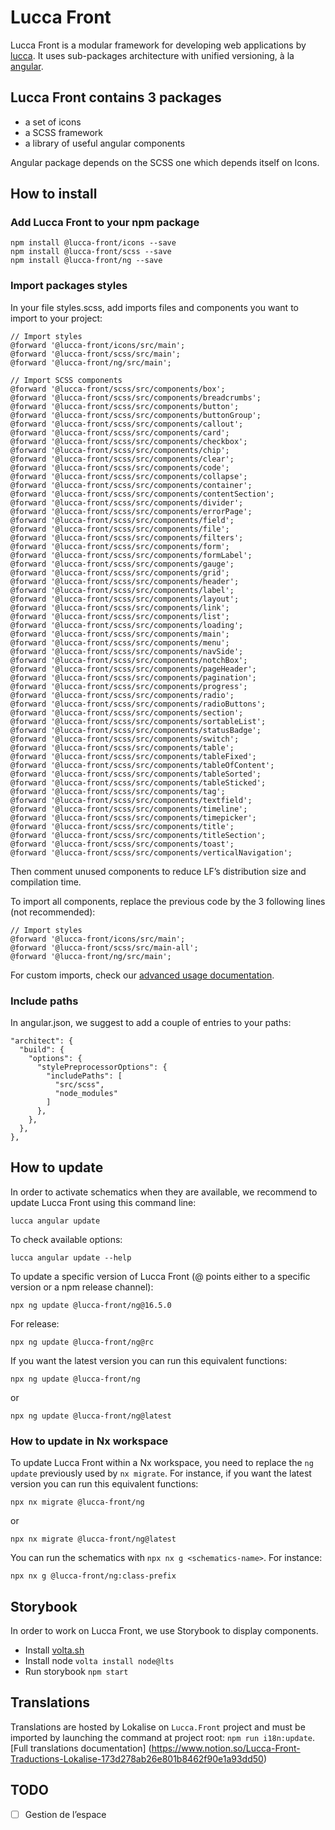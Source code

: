 # Lucca Front

Lucca Front is a modular framework for developing web applications by [lucca](http://www.lucca.fr).
It uses sub-packages architecture with unified versioning, à la [angular](https://github.com/angular/angular).

## Lucca Front contains 3 packages

- a set of icons
- a SCSS framework
- a library of useful angular components

Angular package depends on the SCSS one which depends itself on Icons.

## How to install

### Add Lucca Front to your npm package

```
npm install @lucca-front/icons --save
npm install @lucca-front/scss --save
npm install @lucca-front/ng --save
```

### Import packages styles

In your file styles.scss, add imports files and components you want to import to your project:

```
// Import styles
@forward '@lucca-front/icons/src/main';
@forward '@lucca-front/scss/src/main';
@forward '@lucca-front/ng/src/main';

// Import SCSS components
@forward '@lucca-front/scss/src/components/box';
@forward '@lucca-front/scss/src/components/breadcrumbs';
@forward '@lucca-front/scss/src/components/button';
@forward '@lucca-front/scss/src/components/buttonGroup';
@forward '@lucca-front/scss/src/components/callout';
@forward '@lucca-front/scss/src/components/card';
@forward '@lucca-front/scss/src/components/checkbox';
@forward '@lucca-front/scss/src/components/chip';
@forward '@lucca-front/scss/src/components/clear';
@forward '@lucca-front/scss/src/components/code';
@forward '@lucca-front/scss/src/components/collapse';
@forward '@lucca-front/scss/src/components/container';
@forward '@lucca-front/scss/src/components/contentSection';
@forward '@lucca-front/scss/src/components/divider';
@forward '@lucca-front/scss/src/components/errorPage';
@forward '@lucca-front/scss/src/components/field';
@forward '@lucca-front/scss/src/components/file';
@forward '@lucca-front/scss/src/components/filters';
@forward '@lucca-front/scss/src/components/form';
@forward '@lucca-front/scss/src/components/formLabel';
@forward '@lucca-front/scss/src/components/gauge';
@forward '@lucca-front/scss/src/components/grid';
@forward '@lucca-front/scss/src/components/header';
@forward '@lucca-front/scss/src/components/label';
@forward '@lucca-front/scss/src/components/layout';
@forward '@lucca-front/scss/src/components/link';
@forward '@lucca-front/scss/src/components/list';
@forward '@lucca-front/scss/src/components/loading';
@forward '@lucca-front/scss/src/components/main';
@forward '@lucca-front/scss/src/components/menu';
@forward '@lucca-front/scss/src/components/navSide';
@forward '@lucca-front/scss/src/components/notchBox';
@forward '@lucca-front/scss/src/components/pageHeader';
@forward '@lucca-front/scss/src/components/pagination';
@forward '@lucca-front/scss/src/components/progress';
@forward '@lucca-front/scss/src/components/radio';
@forward '@lucca-front/scss/src/components/radioButtons';
@forward '@lucca-front/scss/src/components/section';
@forward '@lucca-front/scss/src/components/sortableList';
@forward '@lucca-front/scss/src/components/statusBadge';
@forward '@lucca-front/scss/src/components/switch';
@forward '@lucca-front/scss/src/components/table';
@forward '@lucca-front/scss/src/components/tableFixed';
@forward '@lucca-front/scss/src/components/tableOfContent';
@forward '@lucca-front/scss/src/components/tableSorted';
@forward '@lucca-front/scss/src/components/tableSticked';
@forward '@lucca-front/scss/src/components/tag';
@forward '@lucca-front/scss/src/components/textfield';
@forward '@lucca-front/scss/src/components/timeline';
@forward '@lucca-front/scss/src/components/timepicker';
@forward '@lucca-front/scss/src/components/title';
@forward '@lucca-front/scss/src/components/titleSection';
@forward '@lucca-front/scss/src/components/toast';
@forward '@lucca-front/scss/src/components/verticalNavigation';
```

Then comment unused components to reduce LF’s distribution size and compilation time.

To import all components, replace the previous code by the 3 following lines (not recommended):

```
// Import styles
@forward '@lucca-front/icons/src/main';
@forward '@lucca-front/scss/src/main-all';
@forward '@lucca-front/ng/src/main';
```

For custom imports, check our [advanced usage documentation](https://prisme.lucca.io/94310e217/p/950783-chargement-des-composants).

### Include paths

In angular.json, we suggest to add a couple of entries to your paths:

```
"architect": {
  "build": {
    "options": {
      "stylePreprocessorOptions": {
        "includePaths": [
          "src/scss",
          "node_modules"
        ]
      },
    },
  },
},
```

## How to update

In order to activate schematics when they are available, we recommend to update Lucca Front using this command line:

```
lucca angular update
```

To check available options:

```
lucca angular update --help
```

To update a specific version of Lucca Front (@ points either to a specific version or a npm release channel):

```
npx ng update @lucca-front/ng@16.5.0
```

For release:

```
npx ng update @lucca-front/ng@rc
```

If you want the latest version you can run this equivalent functions:

```
npx ng update @lucca-front/ng
```

or

```
npx ng update @lucca-front/ng@latest
```

### How to update in Nx workspace

To update Lucca Front within a Nx workspace, you need to replace the `ng update` previously used by `nx migrate`.
For instance, if you want the latest version you can run this equivalent functions:

```
npx nx migrate @lucca-front/ng
```

or

```
npx nx migrate @lucca-front/ng@latest
```

You can run the schematics with `npx nx g <schematics-name>`. 
For instance:

```
npx nx g @lucca-front/ng:class-prefix
```

## Storybook

In order to work on Lucca Front, we use Storybook to display components.

- Install [volta.sh](https://docs.volta.sh/guide/getting-started)
- Install node `volta install node@lts`
- Run storybook `npm start`

## Translations

Translations are hosted by Lokalise on `Lucca.Front` project and must be imported by launching the command at project root: `npm run i18n:update`.
[Full translations documentation] (https://www.notion.so/Lucca-Front-Traductions-Lokalise-173d278ab26e801b8462f90e1a93dd50)

## TODO

- [ ] Gestion de l’espace
